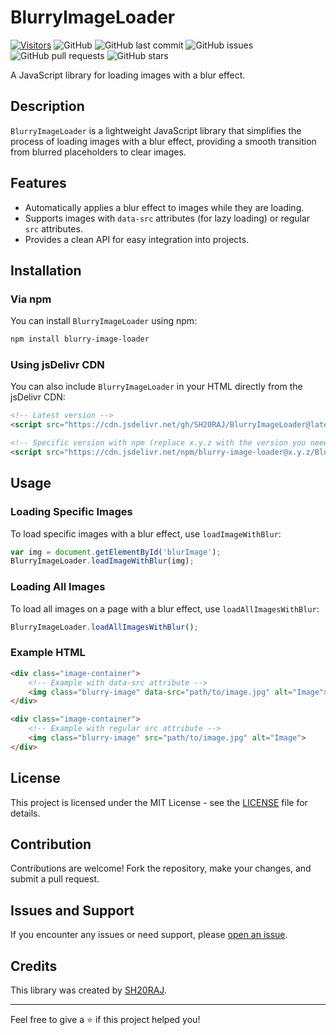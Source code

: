 # BlurryImageLoader

[![Visitors](https://api.visitorbadge.io/api/visitors?path=https%3A%2F%2Fgithub.com%2FSH20RAJ%2FBlurryImageLoader%2F&labelColor=%23ff8a65&countColor=%23d9e3f0&style=flat)](https://visitorbadge.io/status?path=https%3A%2F%2Fgithub.com%2FSH20RAJ%2FBlurryImageLoader%2F)
![GitHub](https://img.shields.io/github/license/SH20RAJ/BlurryImageLoader?)
![GitHub last commit](https://img.shields.io/github/last-commit/SH20RAJ/BlurryImageLoader)
![GitHub issues](https://img.shields.io/github/issues/SH20RAJ/BlurryImageLoader)
![GitHub pull requests](https://img.shields.io/github/issues-pr/SH20RAJ/BlurryImageLoader)
![GitHub stars](https://img.shields.io/github/stars/SH20RAJ/BlurryImageLoader?style=social)

A JavaScript library for loading images with a blur effect.

## Description

`BlurryImageLoader` is a lightweight JavaScript library that simplifies the process of loading images with a blur effect, providing a smooth transition from blurred placeholders to clear images.

## Features

- Automatically applies a blur effect to images while they are loading.
- Supports images with `data-src` attributes (for lazy loading) or regular `src` attributes.
- Provides a clean API for easy integration into projects.

## Installation

### Via npm

You can install `BlurryImageLoader` using npm:

```bash
npm install blurry-image-loader
```

### Using jsDelivr CDN

You can also include `BlurryImageLoader` in your HTML directly from the jsDelivr CDN:

```html
<!-- Latest version -->
<script src="https://cdn.jsdelivr.net/gh/SH20RAJ/BlurryImageLoader@latest/BlurryImageLoader.js"></script>

<!-- Specific version with npm (replace x.y.z with the version you need) -->
<script src="https://cdn.jsdelivr.net/npm/blurry-image-loader@x.y.z/BlurryImageLoader.js"></script>
```

## Usage

### Loading Specific Images

To load specific images with a blur effect, use `loadImageWithBlur`:

```javascript
var img = document.getElementById('blurImage');
BlurryImageLoader.loadImageWithBlur(img);
```

### Loading All Images

To load all images on a page with a blur effect, use `loadAllImagesWithBlur`:

```javascript
BlurryImageLoader.loadAllImagesWithBlur();
```

### Example HTML

```html
<div class="image-container">
    <!-- Example with data-src attribute -->
    <img class="blurry-image" data-src="path/to/image.jpg" alt="Image">
</div>

<div class="image-container">
    <!-- Example with regular src attribute -->
    <img class="blurry-image" src="path/to/image.jpg" alt="Image">
</div>
```

## License

This project is licensed under the MIT License - see the [LICENSE](LICENSE) file for details.

## Contribution

Contributions are welcome! Fork the repository, make your changes, and submit a pull request.

## Issues and Support

If you encounter any issues or need support, please [open an issue](https://github.com/SH20RAJ/BlurryImageLoader/issues).

## Credits

This library was created by [SH20RAJ](https://github.com/SH20RAJ).

---

Feel free to give a ⭐️ if this project helped you!
